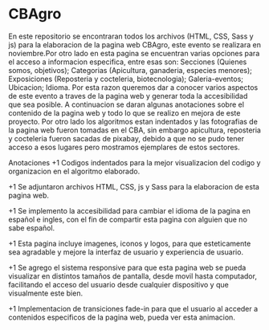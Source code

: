 # CBAgro
En este repositorio se encontraran todos los archivos (HTML, CSS, Sass y js) para la elaboracion de la pagina web CBAgro, este evento se realizara en noviembre.Por otro lado en esta pagina se encuentran varias opciones para el acceso a informacion especifica, entre esas son: Secciones (Quienes somos, objetivos); Categorias (Apicultura, ganaderia, especies menores); Exposiciones (Reposteria y cocteleria, biotecnologia); Galeria-eventos; Ubicacion; Idioma. Por esta razon queremos dar a conocer varios aspectos de este evento a traves de la pagina web y generar toda la accesibilidad que sea posible. A continuacion se daran algunas anotaciones sobre el contenido de la pagina web y todo lo que se realizo en mejora de este proyecto. Por otro lado los algoritmos estan indentados y las fotografias de la pagina web fueron tomadas en el CBA, sin embargo apicultura, reposteria y cocteleria fueron sacadas de pixabay, debido a que no se pudo tener acceso a esos lugares pero mostramos ejemplares de estos sectores.

Anotaciones
+1 Codigos indentados para la mejor visualizacion del codigo y organizacion en el algoritmo elaborado.

+1 Se adjuntaron archivos HTML, CSS, js y Sass para la elaboracion de esta pagina web.

+1 Se implemento la accesibilidad para cambiar el idioma de la pagina en español e ingles, con el fin de compartir esta pagina con alguien que no sabe español.

+1 Esta pagina incluye imagenes, iconos y logos, para que esteticamente sea agradable y mejore la interfaz de usuario y experiencia de usuario.

+1 Se agrego el sistema responsive para que esta pagina web se pueda visualizar en distintos tamaños de pantalla, desde movil hasta computador, facilitando el acceso del usuario desde cualquier dispositivo y que visualmente este bien.

+1 Implementacion de transiciones fade-in para que el usuario al acceder a contenidos especificos de la pagina web, pueda ver esta animacion.
